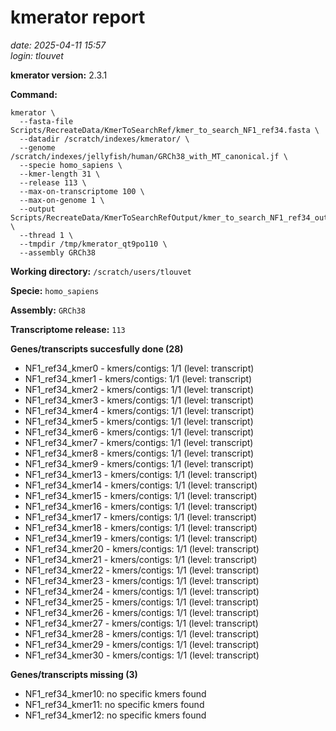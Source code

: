 # kmerator report
*date: 2025-04-11 15:57*  
*login: tlouvet*

**kmerator version:** 2.3.1

**Command:**

```
kmerator \
  --fasta-file Scripts/RecreateData/KmerToSearchRef/kmer_to_search_NF1_ref34.fasta \
  --datadir /scratch/indexes/kmerator/ \
  --genome /scratch/indexes/jellyfish/human/GRCh38_with_MT_canonical.jf \
  --specie homo_sapiens \
  --kmer-length 31 \
  --release 113 \
  --max-on-transcriptome 100 \
  --max-on-genome 1 \
  --output Scripts/RecreateData/KmerToSearchRefOutput/kmer_to_search_NF1_ref34_output \
  --thread 1 \
  --tmpdir /tmp/kmerator_qt9po110 \
  --assembly GRCh38
```

**Working directory:** `/scratch/users/tlouvet`

**Specie:** `homo_sapiens`

**Assembly:** `GRCh38`

**Transcriptome release:** `113`

**Genes/transcripts succesfully done (28)**

- NF1_ref34_kmer0 - kmers/contigs: 1/1 (level: transcript)
- NF1_ref34_kmer1 - kmers/contigs: 1/1 (level: transcript)
- NF1_ref34_kmer2 - kmers/contigs: 1/1 (level: transcript)
- NF1_ref34_kmer3 - kmers/contigs: 1/1 (level: transcript)
- NF1_ref34_kmer4 - kmers/contigs: 1/1 (level: transcript)
- NF1_ref34_kmer5 - kmers/contigs: 1/1 (level: transcript)
- NF1_ref34_kmer6 - kmers/contigs: 1/1 (level: transcript)
- NF1_ref34_kmer7 - kmers/contigs: 1/1 (level: transcript)
- NF1_ref34_kmer8 - kmers/contigs: 1/1 (level: transcript)
- NF1_ref34_kmer9 - kmers/contigs: 1/1 (level: transcript)
- NF1_ref34_kmer13 - kmers/contigs: 1/1 (level: transcript)
- NF1_ref34_kmer14 - kmers/contigs: 1/1 (level: transcript)
- NF1_ref34_kmer15 - kmers/contigs: 1/1 (level: transcript)
- NF1_ref34_kmer16 - kmers/contigs: 1/1 (level: transcript)
- NF1_ref34_kmer17 - kmers/contigs: 1/1 (level: transcript)
- NF1_ref34_kmer18 - kmers/contigs: 1/1 (level: transcript)
- NF1_ref34_kmer19 - kmers/contigs: 1/1 (level: transcript)
- NF1_ref34_kmer20 - kmers/contigs: 1/1 (level: transcript)
- NF1_ref34_kmer21 - kmers/contigs: 1/1 (level: transcript)
- NF1_ref34_kmer22 - kmers/contigs: 1/1 (level: transcript)
- NF1_ref34_kmer23 - kmers/contigs: 1/1 (level: transcript)
- NF1_ref34_kmer24 - kmers/contigs: 1/1 (level: transcript)
- NF1_ref34_kmer25 - kmers/contigs: 1/1 (level: transcript)
- NF1_ref34_kmer26 - kmers/contigs: 1/1 (level: transcript)
- NF1_ref34_kmer27 - kmers/contigs: 1/1 (level: transcript)
- NF1_ref34_kmer28 - kmers/contigs: 1/1 (level: transcript)
- NF1_ref34_kmer29 - kmers/contigs: 1/1 (level: transcript)
- NF1_ref34_kmer30 - kmers/contigs: 1/1 (level: transcript)


**Genes/transcripts missing (3)**

- NF1_ref34_kmer10: no specific kmers found
- NF1_ref34_kmer11: no specific kmers found
- NF1_ref34_kmer12: no specific kmers found
